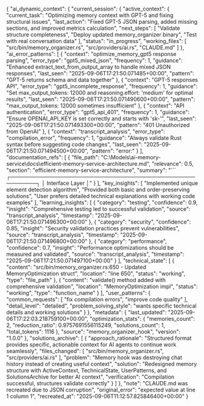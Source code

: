 {
  "ai_dynamic_context": {
    "current_session": {
      "active_context": {
        "current_task": "Optimizing memory context with GPT-5 and fixing structural issues",
        "last_action": "Fixed GPT-5 JSON parsing, added missing sections, and improved metrics calculation",
        "next_steps": [
          "Validate structure completeness",
          "Deploy updated memory_organizer binary",
          "Test with real conversation data"
        ],
        "status": "in_progress",
        "working_files": [
          "src/bin/memory_organizer.rs",
          "src/providers/ai.rs",
          "CLAUDE.md"
        ]
      },
      "ai_error_patterns": [
        {
          "context": "optimize_memory_gpt5 response parsing",
          "error_type": "gpt5_mixed_json",
          "frequency": 1,
          "guidance": "Enhanced extract_text_from_output_array to handle mixed JSON responses",
          "last_seen": "2025-09-06T17:21:50.071485+00:00",
          "pattern": "GPT-5 returns schema and data together"
        },
        {
          "context": "GPT-5 responses API",
          "error_type": "gpt5_incomplete_response",
          "frequency": 1,
          "guidance": "Set max_output_tokens: 12000 and reasoning.effort: 'medium' for optimal results",
          "last_seen": "2025-09-06T17:21:50.071490600+00:00",
          "pattern": "max_output_tokens: 12000 sometimes insufficient"
        },
        {
          "context": "API authentication",
          "error_type": "gpt5_api_401",
          "frequency": 1,
          "guidance": "Ensure OPENAI_API_KEY is set correctly and starts with 'sk-'",
          "last_seen": "2025-09-06T17:21:50.071493300+00:00",
          "pattern": "401 Unauthorized from OpenAI"
        },
        {
          "context": "transcript_analysis",
          "error_type": "compilation_error",
          "frequency": 1,
          "guidance": "Always validate Rust syntax before suggesting code changes",
          "last_seen": "2025-09-06T17:21:50.071494500+00:00",
          "pattern": "error:"
        }
      ],
      "documentation_refs": [
        {
          "file_path": "C:\\Models\\ai-memory-service\\docs\\efficient-memory-service-architecture.md",
          "relevance": 0.5,
          "section": "efficient-memory-service-architecture",
          "summary": "``` ┌─────────────────────────────────────────────────────────┐ │                    Interface Layer                      │"
        }
      ],
      "key_insights": [
        "Implemented unique element detection algorithm",
        "Provided both basic and order-preserving solutions",
        "User prefers detailed technical explanations with working code examples"
      ],
      "learning_insights": [
        {
          "category": "testing",
          "confidence": 0.9,
          "insight": "Comprehensive testing led to successful validation",
          "source": "transcript_analysis",
          "timestamp": "2025-09-06T17:21:50.071496300+00:00"
        },
        {
          "category": "security",
          "confidence": 0.85,
          "insight": "Security validation practices prevent vulnerabilities",
          "source": "transcript_analysis",
          "timestamp": "2025-09-06T17:21:50.071496800+00:00"
        },
        {
          "category": "performance",
          "confidence": 0.7,
          "insight": "Performance optimizations should be measured and validated",
          "source": "transcript_analysis",
          "timestamp": "2025-09-06T17:21:50.071497100+00:00"
        }
      ],
      "technical_state": [
        {
          "content": "src/bin/memory_organizer.rs:650 - Updated MemoryOptimization struct",
          "location": "line 650",
          "status": "working",
          "type": "file_path"
        },
        {
          "content": "validate() method added with comprehensive validation",
          "location": "MemoryOptimization impl",
          "status": "working",
          "type": "function_name"
        }
      ],
      "user_patterns": {
        "common_requests": [
          "fix compilation errors",
          "improve code quality"
        ],
        "detail_level": "detailed",
        "problem_solving_style": "wants specific technical details and working solutions"
      }
    },
    "metadata": {
      "last_updated": "2025-09-06T17:22:03.218759100+00:00",
      "optimization_stats": {
        "memories_count": 2,
        "reduction_ratio": 0.9757691556115249,
        "solutions_count": 1,
        "total_tokens": 1116
      },
      "source": "memory_organizer_hook",
      "version": "1.0.0"
    },
    "solutions_archive": [
      {
        "approach_rationale": "Structured format provides specific, actionable context for AI agents to continue work seamlessly",
        "files_changed": [
          "src/bin/memory_organizer.rs",
          "src/providers/ai.rs"
        ],
        "problem": "Memory hook was destroying chat history instead of creating useful context",
        "solution": "Redesigned memory structure with ActiveContext, TechnicalState, UserPatterns, and SolutionsArchive for better AI context",
        "verification": "Compilation successful, structures validate correctly"
      }
    ]
  },
  "note": "CLAUDE.md was recreated due to JSON corruption",
  "original_error": "expected value at line 1 column 1",
  "recreated_at": "2025-09-06T11:12:57.825846400+00:00"
}